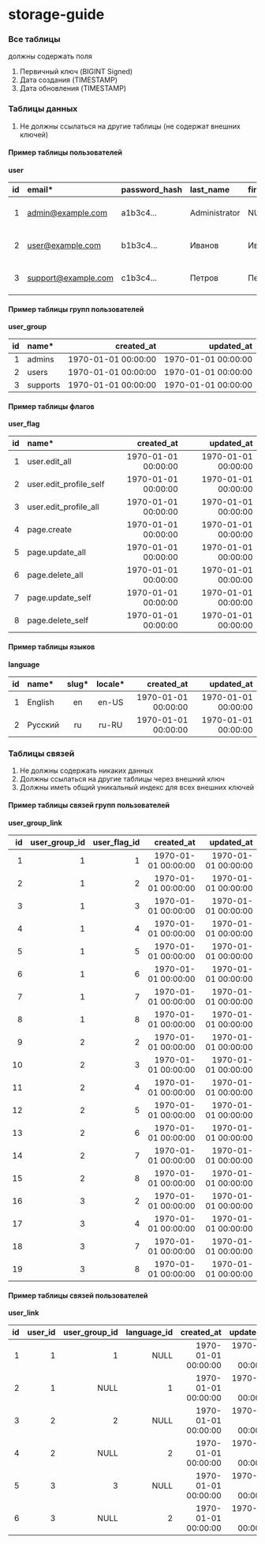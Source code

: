 # storage-guide

### Все таблицы
должны содержать поля

1. Первичный ключ (BIGINT Signed)
2. Дата создания (TIMESTAMP)
3. Дата обновления (TIMESTAMP)

### Таблицы данных

1. Не должны ссылаться на другие таблицы (не содержат внешних ключей)

#### Пример таблицы пользователей

**user**

|  id | email*              | password_hash | last_name     | first_name | middle_name |          created_at |          updated_at |
|----:|:--------------------|:--------------|:--------------|:-----------|:------------|--------------------:|--------------------:|
|   1 | admin@example.com   | a1b3c4...     | Administrator | NULL       | NULL        | 1970-01-01 00:00:00 | 1970-01-01 00:00:00 |
|   2 | user@example.com    | b1b3c4...     | Иванов        | Иван       | Иванович    | 1970-01-01 00:00:00 | 1970-01-01 00:00:00 |
|   3 | support@example.com | c1b3c4...     | Петров        | Петр       | Петрович    | 1970-01-01 00:00:00 | 1970-01-01 00:00:00 |

#### Пример таблицы групп пользователей

**user_group**

|  id | name*    |          created_at |          updated_at |
|----:|:---------|--------------------:|--------------------:|
|   1 | admins   | 1970-01-01 00:00:00 | 1970-01-01 00:00:00 |
|   2 | users    | 1970-01-01 00:00:00 | 1970-01-01 00:00:00 |
|   3 | supports | 1970-01-01 00:00:00 | 1970-01-01 00:00:00 |

#### Пример таблицы флагов

**user_flag**

|  id | name*                  |          created_at |          updated_at |
|----:|:-----------------------|--------------------:|--------------------:|
|   1 | user.edit_all          | 1970-01-01 00:00:00 | 1970-01-01 00:00:00 |
|   2 | user.edit_profile_self | 1970-01-01 00:00:00 | 1970-01-01 00:00:00 |
|   3 | user.edit_profile_all  | 1970-01-01 00:00:00 | 1970-01-01 00:00:00 |
|   4 | page.create            | 1970-01-01 00:00:00 | 1970-01-01 00:00:00 |
|   5 | page.update_all        | 1970-01-01 00:00:00 | 1970-01-01 00:00:00 |
|   6 | page.delete_all        | 1970-01-01 00:00:00 | 1970-01-01 00:00:00 |
|   7 | page.update_self       | 1970-01-01 00:00:00 | 1970-01-01 00:00:00 |
|   8 | page.delete_self       | 1970-01-01 00:00:00 | 1970-01-01 00:00:00 |

#### Пример таблицы языков

**language**

|  id | name*   | slug* | locale* |             created_at |            updated_at |
|----:|:--------|:-----:|:-------:|-----------------------:|----------------------:|
|   1 | English |  en   |  en-US  |    1970-01-01 00:00:00 |   1970-01-01 00:00:00 |
|   2 | Русский |  ru   |  ru-RU  |    1970-01-01 00:00:00 |   1970-01-01 00:00:00 |

### Таблицы связей

1. Не должны содержать никаких данных
2. Должны ссылаться на другие таблицы через внешний ключ
3. Должны иметь общий уникальный индекс для всех внешних ключей

#### Пример таблицы связей групп пользователей

**user_group_link**

|  id | user_group_id | user_flag_id |          created_at |          updated_at |
|----:|--------------:|-------------:|--------------------:|--------------------:|
|   1 |             1 |            1 | 1970-01-01 00:00:00 | 1970-01-01 00:00:00 |
|   2 |             1 |            2 | 1970-01-01 00:00:00 | 1970-01-01 00:00:00 |
|   3 |             1 |            3 | 1970-01-01 00:00:00 | 1970-01-01 00:00:00 |
|   4 |             1 |            4 | 1970-01-01 00:00:00 | 1970-01-01 00:00:00 |
|   5 |             1 |            5 | 1970-01-01 00:00:00 | 1970-01-01 00:00:00 |
|   6 |             1 |            6 | 1970-01-01 00:00:00 | 1970-01-01 00:00:00 |
|   7 |             1 |            7 | 1970-01-01 00:00:00 | 1970-01-01 00:00:00 |
|   8 |             1 |            8 | 1970-01-01 00:00:00 | 1970-01-01 00:00:00 |
|   9 |             2 |            2 | 1970-01-01 00:00:00 | 1970-01-01 00:00:00 |
|  10 |             2 |            3 | 1970-01-01 00:00:00 | 1970-01-01 00:00:00 |
|  11 |             2 |            4 | 1970-01-01 00:00:00 | 1970-01-01 00:00:00 |
|  12 |             2 |            5 | 1970-01-01 00:00:00 | 1970-01-01 00:00:00 |
|  13 |             2 |            6 | 1970-01-01 00:00:00 | 1970-01-01 00:00:00 |
|  14 |             2 |            7 | 1970-01-01 00:00:00 | 1970-01-01 00:00:00 |
|  15 |             2 |            8 | 1970-01-01 00:00:00 | 1970-01-01 00:00:00 |
|  16 |             3 |            2 | 1970-01-01 00:00:00 | 1970-01-01 00:00:00 |
|  17 |             3 |            4 | 1970-01-01 00:00:00 | 1970-01-01 00:00:00 |
|  18 |             3 |            7 | 1970-01-01 00:00:00 | 1970-01-01 00:00:00 |
|  19 |             3 |            8 | 1970-01-01 00:00:00 | 1970-01-01 00:00:00 |

#### Пример таблицы связей пользователей

**user_link**

|  id | user_id | user_group_id |        language_id |          created_at |          updated_at |
|----:|--------:|--------------:|-------------------:|--------------------:|--------------------:|
|   1 |       1 |             1 |               NULL | 1970-01-01 00:00:00 | 1970-01-01 00:00:00 |
|   2 |       1 |          NULL |                  1 | 1970-01-01 00:00:00 | 1970-01-01 00:00:00 |
|   3 |       2 |             2 |               NULL | 1970-01-01 00:00:00 | 1970-01-01 00:00:00 |
|   4 |       2 |          NULL |                  2 | 1970-01-01 00:00:00 | 1970-01-01 00:00:00 |
|   5 |       3 |             3 |               NULL | 1970-01-01 00:00:00 | 1970-01-01 00:00:00 |
|   6 |       3 |          NULL |                  2 | 1970-01-01 00:00:00 | 1970-01-01 00:00:00 |
